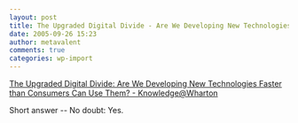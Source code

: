 ```yaml
---
layout: post
title: The Upgraded Digital Divide - Are We Developing New Technologies Faster than Consumers Can Use Them? - Knowledge@Wharton
date: 2005-09-26 15:23
author: metavalent
comments: true
categories: wp-import
---
```

<a href="https://knowledge.wharton.upenn.edu/article/1292.cfm">The Upgraded Digital Divide: Are We Developing New Technologies Faster than Consumers Can Use Them? - Knowledge@Wharton</a>

Short answer -- No doubt: Yes.
